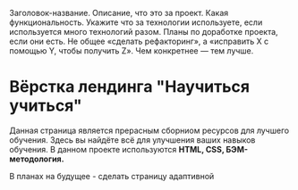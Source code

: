 Заголовок-название.
Описание, что это за проект. Какая функциональность. Укажите что за технологии используете, если используется много технологий разом.
Планы по доработке проекта, если они есть. Не общее «сделать рефакторинг», а «исправить X с помощью Y, чтобы получить Z». Чем конкретнее — тем лучше.

# Вёрстка лендинга "Научиться учиться"

Данная страница является прерасным сборниом ресурсов для лучшего обучения. Здесь вы найдёте всё для улучшения ваших навыков обучения.
В данном проекте используются **HTML, CSS, БЭМ-методология.**

В планах на будущее - сделать страницу адаптивной

